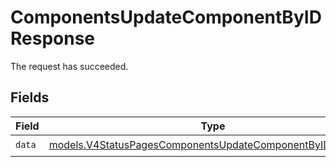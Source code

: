 # ComponentsUpdateComponentByIDResponse

The request has succeeded.


## Fields

| Field                                                                                                                        | Type                                                                                                                         | Required                                                                                                                     | Description                                                                                                                  |
| ---------------------------------------------------------------------------------------------------------------------------- | ---------------------------------------------------------------------------------------------------------------------------- | ---------------------------------------------------------------------------------------------------------------------------- | ---------------------------------------------------------------------------------------------------------------------------- |
| `data`                                                                                                                       | [models.V4StatusPagesComponentsUpdateComponentByIDResponse](../models/v4statuspagescomponentsupdatecomponentbyidresponse.md) | :heavy_check_mark:                                                                                                           | N/A                                                                                                                          |